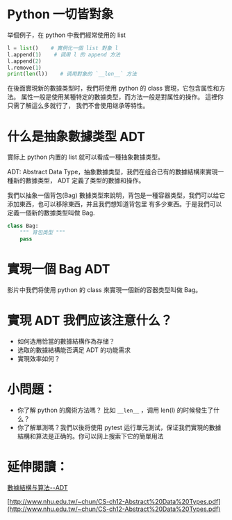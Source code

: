 # Python 一切皆對象

举個例子，在 python 中我們經常使用的 list

```py
l = list()    # 實例化一個 list 對象 l
l.append(1)    # 调用 l 的 append 方法
l.append(2)
l.remove(1)
print(len(l))    # 调用對象的 `__len__` 方法
```

在後面實現新的數據类型时，我們将使用 python 的 class 實現，它包含属性和方法。
属性一般是使用某種特定的數據类型，而方法一般是對属性的操作。
這裡你只需了解這么多就行了， 我們不會使用继承等特性。


# 什么是抽象數據类型 ADT

實际上 python 内置的 list 就可以看成一種抽象數據类型。

ADT: Abstract Data Type，抽象數據类型，我們在组合已有的數據結構來實現一種新的數據类型， ADT 定義了类型的數據和操作。

我們以抽象一個背包(Bag) 數據类型來說明，背包是一種容器类型，我們可以给它添加東西，也可以移除東西，并且我們想知道背包里
有多少東西。于是我們可以定義一個新的數據类型叫做 Bag.

```py
class Bag:
    """ 背包类型 """
    pass
```


# 實現一個 Bag ADT
影片中我們将使用 python 的 class 來實現一個新的容器类型叫做 Bag。


# 實現 ADT 我們应该注意什么？
- 如何选用恰當的數據結構作為存储？
- 选取的數據結構能否满足 ADT 的功能需求
- 實現效率如何？


# 小問題：
- 你了解 python 的魔術方法嗎？ 比如 `__len__` ，调用 len(l) 的时候發生了什么？
- 你了解單測嗎？我們以後将使用 pytest 运行單元測试，保证我們實現的數據結構和算法是正确的。你可以网上搜索下它的簡單用法

# 延伸閱讀：

[數據結構与算法--ADT](http://www.atjiang.com/data-structures-using-python-ADT/)

[http://www.nhu.edu.tw/~chun/CS-ch12-Abstract%20Data%20Types.pdf](http://www.nhu.edu.tw/~chun/CS-ch12-Abstract%20Data%20Types.pdf)
